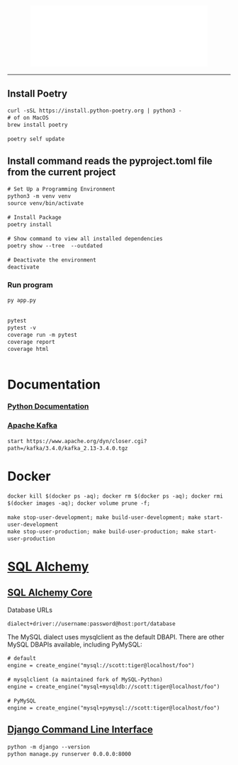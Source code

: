 <p align="center">
<a href="https://docs.djangoproject.com/" target="_blank">
<img src="logo.svg" width="400" alt="Logo">
</a></p>

___

## Install Poetry

```shell
curl -sSL https://install.python-poetry.org | python3 -
# of on MacOS
brew install poetry

poetry self update
```

## Install command reads the pyproject.toml file from the current project

```shell
# Set Up a Programming Environment
python3 -m venv venv
source venv/bin/activate

# Install Package
poetry install

# Show command to view all installed dependencies
poetry show --tree  --outdated

# Deactivate the environment
deactivate
```

### Run program

```shell
py app.py

```

```shell

pytest
pytest -v
coverage run -m pytest
coverage report
coverage html


```

# Documentation

### [Python Documentation](https://docs.python.org)

### [Apache Kafka](https://kafka.apache.org/quickstart)

```shell
start https://www.apache.org/dyn/closer.cgi?path=/kafka/3.4.0/kafka_2.13-3.4.0.tgz
```

# Docker

```shell
docker kill $(docker ps -aq); docker rm $(docker ps -aq); docker rmi $(docker images -aq); docker volume prune -f;

make stop-user-development; make build-user-development; make start-user-development
make stop-user-production; make build-user-production; make start-user-production
```

# [SQL Alchemy](https://www.sqlalchemy.org/)

## [SQL Alchemy Core](https://docs.sqlalchemy.org/en/20/core/index.html)

Database URLs

```shell
dialect+driver://username:password@host:port/database
```

The MySQL dialect uses mysqlclient as the default DBAPI. There are other MySQL DBAPIs available, including PyMySQL:

```shell
# default
engine = create_engine("mysql://scott:tiger@localhost/foo")

# mysqlclient (a maintained fork of MySQL-Python)
engine = create_engine("mysql+mysqldb://scott:tiger@localhost/foo")

# PyMySQL
engine = create_engine("mysql+pymysql://scott:tiger@localhost/foo")
```

## [Django Command Line Interface](https://docs.djangoproject.com/en)

```shell
python -m django --version
python manage.py runserver 0.0.0.0:8000
```